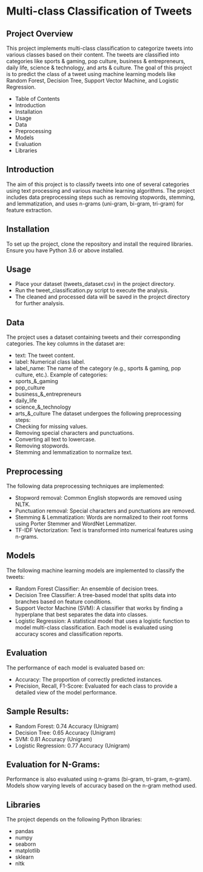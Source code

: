 #  Multi-class Classification of Tweets
## Project Overview
This project implements multi-class classification to categorize tweets into various classes based on their content. The tweets are classified into categories like sports & gaming, pop culture, business & entrepreneurs, daily life, science & technology, and arts & culture. The goal of this project is to predict the class of a tweet using machine learning models like Random Forest, Decision Tree, Support Vector Machine, and Logistic Regression.
- Table of Contents
- Introduction
- Installation
- Usage
- Data
- Preprocessing
- Models
- Evaluation
- Libraries
## Introduction
The aim of this project is to classify tweets into one of several categories using text processing and various machine learning algorithms. The project includes data preprocessing steps such as removing stopwords, stemming, and lemmatization, and uses n-grams (uni-gram, bi-gram, tri-gram) for feature extraction.
## Installation
To set up the project, clone the repository and install the required libraries. Ensure you have Python 3.6 or above installed.
## Usage
- Place your dataset (tweets_dataset.csv) in the project directory.
- Run the tweet_classification.py script to execute the analysis.
- The cleaned and processed data will be saved in the project directory for further analysis.
## Data
The project uses a dataset containing tweets and their corresponding categories. The key columns in the dataset are:
- text: The tweet content.
- label: Numerical class label.
- label_name: The name of the category (e.g., sports & gaming, pop culture, etc.).
Example of categories:
- sports_&_gaming
- pop_culture
- business_&_entrepreneurs
- daily_life
- science_&_technology
- arts_&_culture
The dataset undergoes the following preprocessing steps:
- Checking for missing values.
- Removing special characters and punctuations.
- Converting all text to lowercase.
- Removing stopwords.
- Stemming and lemmatization to normalize text.
## Preprocessing
The following data preprocessing techniques are implemented:
- Stopword removal: Common English stopwords are removed using NLTK.
- Punctuation removal: Special characters and punctuations are removed.
- Stemming & Lemmatization: Words are normalized to their root forms using Porter Stemmer and WordNet Lemmatizer.
- TF-IDF Vectorization: Text is transformed into numerical features using n-grams.
## Models
The following machine learning models are implemented to classify the tweets:
- Random Forest Classifier: An ensemble of decision trees.
- Decision Tree Classifier: A tree-based model that splits data into branches based on feature conditions.
- Support Vector Machine (SVM): A classifier that works by finding a hyperplane that best separates the data into classes.
- Logistic Regression: A statistical model that uses a logistic function to model multi-class classification.
Each model is evaluated using accuracy scores and classification reports.
## Evaluation
The performance of each model is evaluated based on:
- Accuracy: The proportion of correctly predicted instances.
- Precision, Recall, F1-Score: Evaluated for each class to provide a detailed view of the model performance.
## Sample Results:
- Random Forest: 0.74 Accuracy (Unigram)
- Decision Tree: 0.65 Accuracy (Unigram)
- SVM: 0.81 Accuracy (Unigram)
- Logistic Regression: 0.77 Accuracy (Unigram)
## Evaluation for N-Grams:
Performance is also evaluated using n-grams (bi-gram, tri-gram, n-gram). Models show varying levels of accuracy based on the n-gram method used.
## Libraries
The project depends on the following Python libraries:
- pandas
- numpy
- seaborn
- matplotlib
- sklearn
- nltk
